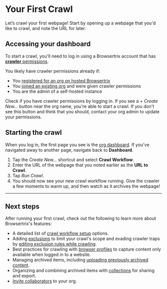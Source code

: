 # Your First Crawl

Let’s crawl your first webpage! Start by opening up a webpage that you'd like to crawl, and note the URL for later.

## Accessing your dashboard

To start a crawl, you'll need to log in using a Browsertrix account that has [**crawler** permissions](./org-members.md#permission-levels).

You likely have crawler permissions already if:

- You [registered for an org on hosted Browsertrix](./signup.md)
- You [joined an existing org](./join.md) and were given crawler permissions
- You are the admin of a self-hosted instance

Check if you have crawler permissions by logging in. If you see a _+ Create New..._ button near the org name, you're able to start a crawl. If you don't see this button and think that you should, contact your org admin to update your permissions.

## Starting the crawl

When you log in, the first page you see is the [org dashboard](overview.md). If you've navigated away to another page, navigate back to **Dashboard**.

1. Tap the _Create New..._ shortcut and select **Crawl Workflow**.
2. Enter the URL of the webpage that you noted earlier as the **URL to Crawl**.
3. Tap _Run Crawl_.
4. You should now see your new crawl workflow running. Give the crawler a few moments to warm up, and then watch as it archives the webpage!

---

## Next steps

After running your first crawl, check out the following to learn more about Browsertrix's features:

- A detailed list of [crawl workflow setup](workflow-setup.md) options.
- Adding [exclusions](workflow-setup.md#exclude-pages) to limit your crawl's scope and evading crawler traps by [editing exclusion rules while crawling](running-crawl.md#live-exclusion-editing).
- Best practices for crawling with [browser profiles](browser-profiles.md) to capture content only available when logged in to a website.
- Managing archived items, including [uploading previously archived content](archived-items.md#uploading-web-archives).
- Organizing and combining archived items with [collections](collection.md) for sharing and export.
- [Invite collaborators](org-members.md) to your org.
